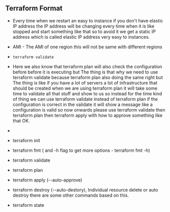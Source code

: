 Terraform Format
--

 - Every time when we restart an easy to instance if you don't have elastic IP address the IP address will be changing every time when it is like stopped and start something like that so to avoid it we get a static IP address which is called elastic IP address very easy to instances.

 - AMI - The AMI of one region this will not be same with different regions
 
 - ``` terraform validate ```

 - Here we also know that terraform plan will also check the configuration before before it is executing but The thing is that why we need to use terraform validate because terraform plan also doing the same right but The thing is like if you have a lot of servers a lot of infrastructure that should be created when we are using terraform plan it will take some time to validate all that stuff and show to us so instead for the time kind of thing we can use terraform validate instead of terraform plan if the configuration is correct in the validate it will show a message like a configuration is valid so now onwards please use terraform validate then terraform plan then terraform apply with how to approve something like that OK.
 - 
 - terraform init
 - terraform fmt ( and -h flag to get more options - terraform fmt -h)
 - terraform validate
 - terraform plan
 - terraform apply (--auto-approve)
 - terraform destroy (--auto-destory), Individual resource delete or auto destroy there are some other commands based on this.
 - terraform state



